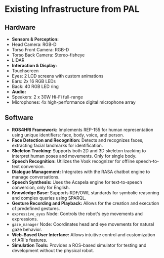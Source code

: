 # Existing Infrastructure from PAL

## Hardware

- **Sensors & Perception:**
-   Head Camera: RGB-D
-   Torso Front Camera: RGB-D
-   Torso Back Camera: Stereo-fisheye
-   LIDAR
- **Interaction & Display:**
-   Touchscreen
-   Eyes: 2 LCD screens with custom animations
-   Ears: 2x 16 RGB LEDs
-   Back: 40 RGB LED ring
- **Audio:**
-   Speakers: 2 x 30W Hi-Fi full-range
-   Microphones: 4x high-performance digital microphone array

## Software

- **ROS4HRI Framework:** Implements REP-155 for human representation using unique identifiers: face, body, voice, and person.
- **Face Detection and Recognition:** Detects and recognizes faces, extracting facial landmarks for identification.
- **Skeleton Tracking:** Supports both 2D and 3D skeleton tracking to interpret human poses and movements. Only for single body.
- **Speech Recognition:** Utilizes the Vosk recognizer for offline speech-to-text conversion.
- **Dialogue Management:** Integrates with the RASA chatbot engine to manage conversations.
- **Speech Synthesis:** Uses the Acapela engine for text-to-speech conversion, only for English.
- **Knowledge Base:** Supports RDF/OWL standards for symbolic reasoning and complex queries using SPARQL.
- **Gesture Recording and Playback:** Allows for the creation and execution of predefined gestures.
- `expressive_eyes` Node: Controls the robot's eye movements and expressions.
- `gaze_manager` Node: Coordinates head and eye movements for natural gaze behavior.
- **Web-Based User Interface:** Allows intuitive control and customization of ARI's features.
- **Simulation Tools:** Provides a ROS-based simulator for testing and development without the physical robot.
